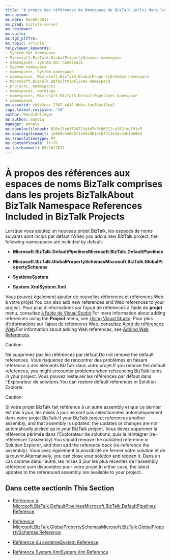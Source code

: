 ```yaml
---
title: "À propos des références de Namespace de BizTalk inclus dans les projets BizTalk | Documents Microsoft"
ms.custom: 
ms.date: 06/08/2017
ms.prod: biztalk-server
ms.reviewer: 
ms.suite: 
ms.tgt_pltfrm: 
ms.topic: article
helpviewer_keywords:
- System.Xml namespace
- Microsoft.BizTalk.GlobalPropertySchemas namespace
- namespaces, System.Xml namespace
- System namespace
- namespaces, System namespace
- namespaces, Microsoft.BizTalk.GlobalPropertySchemas namespace
- Microsoft.BizTalk.DefaultPipelines namespace
- projects, namespaces
- namespaces, warnings
- namespaces, Microsoft.BIzTalk.DefaultPipelines namespace
- namespaces
ms.assetid: cb642eac-7307-44f8-bbba-3ae364e11ea2
caps.latest.revision: "10"
author: MandiOhlinger
ms.author: mandia
manager: anneta
ms.openlocfilehash: 820e15eb3524713dfd7d3f86311ca262fde191d5
ms.sourcegitcommit: cb908c540d8f1a692d01dc8f313e16cb4b4e696d
ms.translationtype: MT
ms.contentlocale: fr-FR
ms.lasthandoff: 09/20/2017
---
```

# <a name="about-biztalk-namespace-references-included-in-biztalk-projects"></a><span data-ttu-id="26c12-102">À propos des références aux espaces de noms BizTalk comprises dans les projets BizTalk</span><span class="sxs-lookup"><span data-stu-id="26c12-102">About BizTalk Namespace References Included in BizTalk Projects</span></span>
<span data-ttu-id="26c12-103">Lorsque vous ajoutez un nouveau projet BizTalk, les espaces de noms suivants sont inclus par défaut :</span><span class="sxs-lookup"><span data-stu-id="26c12-103">When you add a new BizTalk project, the following namespaces are included by default:</span></span>  
  
-   <span data-ttu-id="26c12-104">**Microsoft.BizTalk.DefaultPipelines**</span><span class="sxs-lookup"><span data-stu-id="26c12-104">**Microsoft.BizTalk.DefaultPipelines**</span></span>  
  
-   <span data-ttu-id="26c12-105">**Microsoft.BizTalk.GlobalPropertySchemas**</span><span class="sxs-lookup"><span data-stu-id="26c12-105">**Microsoft.BizTalk.GlobalPropertySchemas**</span></span>  
  
-   <span data-ttu-id="26c12-106">**Système**</span><span class="sxs-lookup"><span data-stu-id="26c12-106">**System**</span></span>  
  
-   <span data-ttu-id="26c12-107">**System.Xml**</span><span class="sxs-lookup"><span data-stu-id="26c12-107">**System.Xml**</span></span>  
  
 <span data-ttu-id="26c12-108">Vous pouvez également ajouter de nouvelles références et références Web à votre projet.</span><span class="sxs-lookup"><span data-stu-id="26c12-108">You can also add new references and Web references to your project.</span></span> <span data-ttu-id="26c12-109">Pour plus d’informations sur l’ajout de références à l’aide du **projet** menu, consultez [à l’aide de Visual Studio](../core/using-visual-studio.md).</span><span class="sxs-lookup"><span data-stu-id="26c12-109">For more information about adding references using the **Project** menu, see [Using Visual Studio](../core/using-visual-studio.md).</span></span> <span data-ttu-id="26c12-110">Pour plus d’informations sur l’ajout de références Web, consultez [Ajout de références Web](../core/adding-web-references.md).</span><span class="sxs-lookup"><span data-stu-id="26c12-110">For information about adding Web references, see [Adding Web References](../core/adding-web-references.md).</span></span>  
  
> [!CAUTION]
>  <span data-ttu-id="26c12-111">Ne supprimez pas les références par défaut.</span><span class="sxs-lookup"><span data-stu-id="26c12-111">Do not remove the default references.</span></span> <span data-ttu-id="26c12-112">Vous risqueriez de rencontrer des problèmes en faisant référence à des éléments BizTalk dans votre projet.</span><span class="sxs-lookup"><span data-stu-id="26c12-112">If you remove the default references, you might encounter problems when referencing BizTalk items in your project.</span></span> <span data-ttu-id="26c12-113">Vous pouvez restaurer les références par défaut dans l'Explorateur de solutions.</span><span class="sxs-lookup"><span data-stu-id="26c12-113">You can restore default references in Solution Explorer.</span></span>  
  
> [!CAUTION]
>  <span data-ttu-id="26c12-114">Si votre projet BizTalk fait référence à un autre assembly et que ce dernier est mis à jour, les mises à jour ne sont pas sélectionnées automatiquement dans votre projet BizTalk.</span><span class="sxs-lookup"><span data-stu-id="26c12-114">If your BizTalk project references another assembly, and that assembly is updated, the updates or changes are not automatically picked up in your BizTalk project.</span></span> <span data-ttu-id="26c12-115">Vous devez supprimer la référence périmée dans l'Explorateur de solutions, puis la réintégrer (re-référencer l'assembly).</span><span class="sxs-lookup"><span data-stu-id="26c12-115">You should remove the outdated reference in Solution Explorer, and then add the reference back (re-reference the assembly).</span></span> <span data-ttu-id="26c12-116">Vous avez également la possibilité de fermer votre solution et de la rouvrir.</span><span class="sxs-lookup"><span data-stu-id="26c12-116">Alternatively, you can close your solution and reopen it.</span></span> <span data-ttu-id="26c12-117">Dans un cas comme dans l'autre, les mises à jour les plus récentes de l'assembly référencé sont disponibles pour votre projet.</span><span class="sxs-lookup"><span data-stu-id="26c12-117">In either case, the latest updates to the referenced assembly are available to your project.</span></span>  
  
## <a name="in-this-section"></a><span data-ttu-id="26c12-118">Dans cette section</span><span class="sxs-lookup"><span data-stu-id="26c12-118">In This Section</span></span>  
  
-   [<span data-ttu-id="26c12-119">Référence à Microsoft.BizTalk.DefaultPipelines</span><span class="sxs-lookup"><span data-stu-id="26c12-119">Microsoft.BizTalk.DefaultPipelines Reference</span></span>](../core/microsoft-biztalk-defaultpipelines-reference.md)  
  
-   [<span data-ttu-id="26c12-120">Référence Microsoft.BizTalk.GlobalPropertySchemas</span><span class="sxs-lookup"><span data-stu-id="26c12-120">Microsoft.BizTalk.GlobalPropertySchemas Reference</span></span>](../core/microsoft-biztalk-globalpropertyschemas-reference.md)  
  
-   [<span data-ttu-id="26c12-121">Référence du système</span><span class="sxs-lookup"><span data-stu-id="26c12-121">System Reference</span></span>](../core/system-reference.md)  
  
-   [<span data-ttu-id="26c12-122">Référence System.Xml</span><span class="sxs-lookup"><span data-stu-id="26c12-122">System.Xml Reference</span></span>](../core/system-xml-reference.md)
